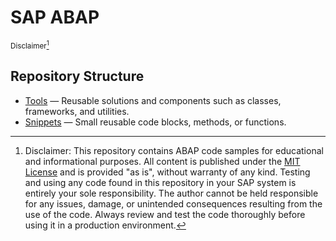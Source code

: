 # SAP ABAP

<sup>Disclaimer[^1]</sup>

## Repository Structure

- [Tools](./tools) — Reusable solutions and components such as classes, frameworks, and utilities. 
- [Snippets](./snippets) — Small reusable code blocks, methods, or functions. 

[^1]: Disclaimer: This repository contains ABAP code samples for educational and informational purposes.
All content is published under the [MIT License](LICENSE) and is provided "as is", without warranty of any kind.
Testing and using any code found in this repository in your SAP system is entirely your sole responsibility.
The author cannot be held responsible for any issues, damage, or unintended consequences resulting from the use of the code.
Always review and test the code thoroughly before using it in a production environment.
